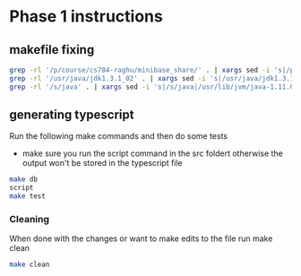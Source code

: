 # Phase 1 instructions

## makefile fixing

```bash
grep -rl '/p/course/cs784-raghu/minibase_share/' . | xargs sed -i 's|/p/course/cs784-raghu/minibase_share/|/home/hrishi/phase/|g'
grep -rl '/usr/java/jdk1.3.1_02' . | xargs sed -i 's|/usr/java/jdk1.3.1_02|/usr/lib/jvm/java-1.11.0-openjdk-amd64|g'
grep -rl '/s/java' . | xargs sed -i 's|/s/java|/usr/lib/jvm/java-1.11.0-openjdk-amd64|g'

```

## generating typescript
Run the following make commands and then do some tests
- make sure you run the script command in the src foldert otherwise the output won't be stored in the typescript file
``` bash
make db
script
make test
```

### Cleaning

When done with the changes or want to make edits to the file run make clean
```bash
make clean
```